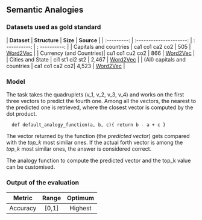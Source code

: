 ## Semantic Analogies

### Datasets used as gold standard

| **Dataset** | **Structure** | **Size** | **Source** |
| :---------: | :---------------------: | : ----------: |  : ----------: | 
| Capitals and countries | ca1 co1 ca2 co2 | 505 | [Word2Vec](https://papers.nips.cc/paper/5021-distributed-representations-of-words-and-phrases-and-their-compositionality.pdf) |
| Currency (and Countries)| cu1 co1 cu2 co2 | 866 | [Word2Vec](https://papers.nips.cc/paper/5021-distributed-representations-of-words-and-phrases-and-their-compositionality.pdf) |
| Cities and State | ci1 st1 ci2 st2 | 2,467 | [Word2Vec](https://papers.nips.cc/paper/5021-distributed-representations-of-words-and-phrases-and-their-compositionality.pdf) |
| (All) capitals and countries | ca1 co1 ca2 co2| 4,523 | [Word2Vec](https://papers.nips.cc/paper/5021-distributed-representations-of-words-and-phrases-and-their-compositionality.pdf) |

### Model 
The task takes the quadruplets (v\_1, v\_2, v\_3, v\_4) and works on the first three vectors to predict the fourth one.
Among all the vectors, the nearest to the predicted one is retrieved, where the closest vector is computed by the dot product. 

      def default_analogy_function(a, b, c){ return b - a + c }

The vector returned by the function (the _predicted vector_) gets compared with the _top\_k_ most similar ones. 
If the actual forth vector is among the _top\_k_ most similar ones, the answer is considered correct. 

The analogy function to compute the predicted vector and the top\_k value can be customised. 

### Output of the evaluation

| **Metric** | **Range** | **Optimum** |
| :---------: | :---------------------: | :----------: |
| Accuracy | \[0,1\] | Highest |
